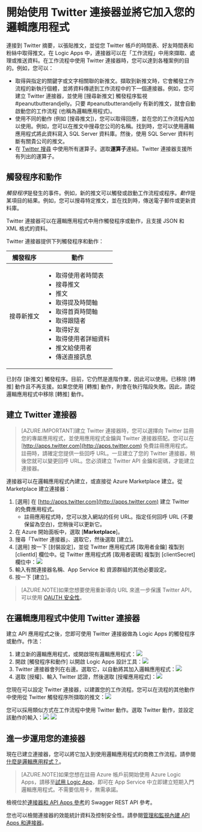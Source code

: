 <properties
   pageTitle="在 Logic Apps 中使用 Twitter 連接器 | Microsoft Azure App Service"
   description="如何建立並設定 Twitter 連接器或 API 應用程式，並在 Azure App Service 的邏輯應用程式中使用它"
   services="app-service\logic"
   documentationCenter=".net,nodejs,java"
   authors="anuragdalmia"
   manager="dwrede"
   editor=""/>

<tags
   ms.service="app-service-logic"
   ms.devlang="multiple"
   ms.topic="article"
   ms.tgt_pltfrm="na"
   ms.workload="integration"
   ms.date="12/17/2015"
   ms.author="sameerch"/>


# 開始使用 Twitter 連接器並將它加入您的邏輯應用程式
連接到 Twitter 摘要，以張貼推文，並從您 Twitter 帳戶的時間表、好友時間表和粉絲中取得推文。在 Logic Apps 中，連接器可以在「工作流程」中用來擷取、處理或推送資料。在工作流程中使用 Twitter 連接器時，您可以達到各種案例的目的。例如，您可以：

- 取得與指定的關鍵字或文字相關聯的新推文。擷取到新推文時，它會觸發工作流程的新執行個體，並將資料傳遞到工作流程中的下一個連接器。例如，您可建立 Twitter 連接器，並使用 [搜尋新推文] 觸發程序監視 #peanutbutterandjelly。只要 #peanutbutterandjelly 有新的推文，就會自動啟動您的工作流程 (也稱為邏輯應用程式)。
- 使用不同的動作 (例如 [搜尋推文])，您可以取得回應，並在您的工作流程內加以使用。例如，您可以在推文中搜尋您公司的名稱。找到時，您可以使用邏輯應用程式將此資料寫入 SQL Server 資料庫。然後，使用 SQL Server 資料判斷有關貴公司的推文。 
- 在 [Twitter 搜尋](https://twitter.com/search) 中使用所有運算子。選取**運算子**連結。Twitter 連接器支援所有列出的運算子。


## 觸發程序和動作
*觸發程序*是發生的事件。例如，新的推文可以觸發或啟動工作流程或程序。*動作*是某項目的結果。例如，您可以搜尋特定推文，並在找到時，傳送電子郵件或更新資料庫。

Twitter 連接器可以在邏輯應用程式中用作觸發程序或動作，且支援 JSON 和 XML 格式的資料。

Twitter 連接器提供下列觸發程序和動作：

觸發程序 | 動作
--- | ---
搜尋新推文 | <ul><li>取得使用者時間表</li><li>搜尋推文</li><li>推文</li><li>取得提及時間軸</li><li>取得首頁時間軸</li><li>取得跟隨者</li><li>取得好友</li><li>取得使用者詳細資料</li><li>推文給使用者</li><li>傳送直接訊息</li></ul>

已封存 [新推文] 觸發程序。目前，它仍然是進階作業，因此可以使用。已移除 [轉推] 動作且不再支援。如果您使用 [轉推] 動作，則會在執行階段失敗。因此，請從邏輯應用程式中移除 [轉推] 動作。


## 建立 Twitter 連接器

> [AZURE.IMPORTANT]建立 Twitter 連接器時，您可以選擇向 Twitter 註冊您的專屬應用程式，並使用應用程式金鑰與 Twitter 連接器搭配。您可以在 [http://apps.twitter.com](http://apps.twitter.com) 免費註冊應用程式。註冊時，請確定您提供一些回呼 URL。一旦建立了您的 Twitter 連接器，稍後您就可以變更回呼 URL。您必須建立 Twitter API 金鑰和密碼，才能建立連接器。

連接器可以在邏輯應用程式內建立，或直接從 Azure Marketplace 建立。從 Marketplace 建立連接器：

1. [選用] 在 [http://apps.twitter.com](http://apps.twitter.com) 建立 Twitter 的免費應用程式。
    * 註冊應用程式時，您可以放入網站的任何 URL。指定任何回呼 URL (不要保留為空白)，您稍後可以更新它。
2. 在 Azure 開始面板中，選取 [**Marketplace**]。
3. 搜尋「Twitter 連接器」、選取它，然後選取 [建立]。
4. [選用] 按一下 [封裝設定]，並從 Twitter 應用程式將 [取用者金鑰] 複製到 [clientId] 欄位中。從 Twitter 應用程式將 [取用者密碼] 複製到 [clientSecret] 欄位中：![][10]
5. 輸入有關連接器名稱、App Service 和 資源群組的其他必要設定。
6.	按一下 [建立]。

> [AZURE.NOTE]如果您想要使用重新導向 URL 來進一步保護 Twitter API，可以使用 [OAUTH 安全性](app-service-logic-oauth-security.md)。


## 在邏輯應用程式中使用 Twitter 連接器
建立 API 應用程式之後，您即可使用 Twitter 連接器做為 Logic Apps 的觸發程序或動作。作法：

1.	建立新的邏輯應用程式，或開啟現有邏輯應用程式：![][2]
2.	開啟 [觸發程序和動作] 以開啟 Logic Apps 設計工具：![][3]
3.	Twitter 連接器會列在右邊。選取它，以自動將其加入邏輯應用程式：![][4]
4.	選取 [授權]、輸入 Twitter 認證，然後選取 [授權應用程式]：![][5]


您現在可以設定 Twitter 連接器，以建置您的工作流程。您可以在流程的其他動作中使用從 Twitter 觸發程序所擷取的推文：![][6]

您可以採用類似方式在工作流程中使用 Twitter 動作。選取 Twitter 動作，並設定該動作的輸入：![][7] ![][8]

## 進一步運用您的連接器
現在已建立連接器，您可以將它加入到使用邏輯應用程式的商務工作流程。請參閱[什麼是邏輯應用程式？](app-service-logic-what-are-logic-apps.md)。

>[AZURE.NOTE]如果您想在註冊 Azure 帳戶前開始使用 Azure Logic Apps，請移至[試用 Logic App](https://tryappservice.azure.com/?appservice=logic)，即可在 App Service 中立即建立短期入門邏輯應用程式。不需要信用卡，無需承諾。

檢視位於[連接器和 API Apps 參考](http://go.microsoft.com/fwlink/p/?LinkId=529766)的 Swagger REST API 參考。

您也可以檢閱連接器的效能統計資料及控制安全性。請參閱[管理和監視內建 API Apps 和連接器](app-service-logic-monitor-your-connectors.md)。

<!--Image references-->
[1]: ./media/app-service-logic-connector-twitter/img1.png
[2]: ./media/app-service-logic-connector-twitter/img2.png
[3]: ./media/app-service-logic-connector-twitter/img3.png
[4]: ./media/app-service-logic-connector-twitter/img4.png
[5]: ./media/app-service-logic-connector-twitter/img5.png
[6]: ./media/app-service-logic-connector-twitter/triggers.png
[7]: ./media/app-service-logic-connector-twitter/img7.png
[8]: ./media/app-service-logic-connector-twitter/actions.png
[9]: ./media/app-service-logic-connector-twitter/settings.PNG
[10]: ./media/app-service-logic-connector-twitter/TwitterAPISettings.png

<!---HONumber=AcomDC_1223_2015-->
